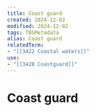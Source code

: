 ```yaml
---
title: Coast guard
created: 2024-12-02
modified: 2024-12-02
tags: TBSMetadata
alias: Coast guard
relatedTerm:
- "[[3422 Coastal waters]]"
use:
- "[[3428 Coastguard]]"
---
```

# Coast guard
